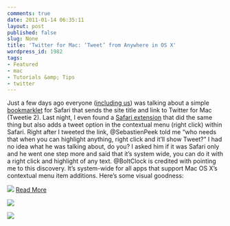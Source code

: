 ```yaml
---
comments: true
date: 2011-01-14 06:35:11
layout: post
published: false
slug: None
title: 'Twitter for Mac: ‘Tweet’ from Anywhere in OS X'
wordpress_id: 1982
tags:
- Featured
- mac
- Tutorials &amp; Tips
- twitter
---
```


Just a few days ago everyone ([including us](http://www.macstories.net/links/twitter-for-mac-bookmarklet/)) was talking about a simple [bookmarklet](http://dl.dropbox.com/u/534786/twitter.html) for Safari that sends the site title and link to Twitter for Mac (Tweetie 2). Last night, I even found a [Safari extension](http://rafeed.me/2011/01/11/post-to-twitter-a-safari-5-extension-for-twitter-for-mac/) that did the same thing but also adds a tweet option in the contextual menu (right click) within Safari. Right after I tweeted the link, @SebastienPeek told me “who needs that when you can highlight anything, right click and it’ll show Tweet?” I had no idea what he was talking about, do you? I asked him if it was Safari only and he went one step more and said that it’s system wide, you can do it with a right click and highlight of any text. @BoltClock is credited with pointing me to this discovery. It’s system-wide for all apps that support Mac OS X’s contextual menu item additions. Here’s some visual goodness:




![](http://www.macstories.net/wp-content/uploads/2011/01/Tweet11.jpg) [Read More](http://www.macstories.net/mac/twitter-for-mac-tweet-from-anywhere-in-os-x/#more-18494)




[![](http://c2438712.cdn.cloudfiles.rackspacecloud.com/UNEASYbanner.png)](http://appshopper.com/link/uneasy)

![](http://feeds.feedburner.com/~r/macstoriesnet/~4/5mYCTF-FiOc)
